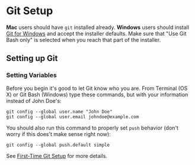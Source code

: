 # Git Setup


__Mac__ users should have `git` installed already. __Windows__ users should install [Git for Windows](https://git-scm.com/download/win) and accept the installer defaults. Make sure that "Use Git Bash only" is selected when you reach that part of the installer.


## Setting up Git

### Setting Variables

Before you begin it's good to let Git know who you are.  From Terminal (OS X) or Git Bash (Windows) type these commands, but with your information instead of John Doe's:

    git config --global user.name "John Doe"
    git config --global user.email johndoe@example.com

You should also run this command to properly set `push` behavior (don't worry if this does't make sense right now):

    git config --global push.default simple

See [First-Time Git Setup](https://git-scm.com/book/en/v2/Getting-Started-First-Time-Git-Setup) for more details.

